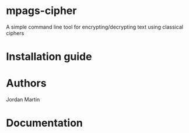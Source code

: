 # mpags-cipher
A simple command line tool for encrypting/decrypting text using classical ciphers

# Installation guide

# Authors
Jordan Martin

# Documentation

